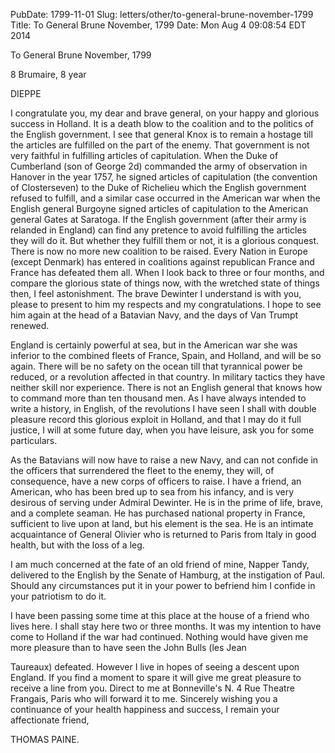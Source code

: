 PubDate: 1799-11-01
Slug: letters/other/to-general-brune-november-1799
Title: To General Brune  November, 1799
Date: Mon Aug  4 09:08:54 EDT 2014

   To General Brune  November, 1799

   8 Brumaire, 8 year

   DIEPPE

   I congratulate you, my dear and brave general, on your happy and glorious
   success in Holland. It is a death blow to the coalition and to the
   politics of the English government. I see that general Knox is to remain a
   hostage till the articles are fulfilled on the part of the enemy. That
   government is not very faithful in fulfilling articles of capitulation.
   When the Duke of Cumberland (son of George 2d) commanded the army of
   observation in Hanover in the year 1757, he signed articles of
   capitulation (the convention of Closterseven) to the Duke of Richelieu
   which the English government refused to fulfill, and a similar case
   occurred in the American war when the English general Burgoyne signed
   articles of capitulation to the American general Gates at Saratoga. If the
   English government (after their army is relanded in England) can find any
   pretence to avoid fulfilling the articles they will do it. But whether
   they fulfill them or not, it is a glorious conquest. There is now no more
   new coalition to be raised. Every Nation in Europe (except Denmark) has
   entered in coalitions against republican France and France has defeated
   them all. When I look back to three or four months, and compare the
   glorious state of things now, with the wretched state of things then, I
   feel astonishment. The brave Dewinter I understand is with you, please to
   present to him my respects and my congratulations. I hope to see him again
   at the head of a Batavian Navy, and the days of Van Trumpt renewed.

   England is certainly powerful at sea, but in the American war she was
   inferior to the combined fleets of France, Spain, and Holland, and will be
   so again. There will be no safety on the ocean till that tyrannical power
   be reduced, or a revolution affected in that country. In military tactics
   they have neither skill nor experience. There is not an English general
   that knows how to command more than ten thousand men. As I have always
   intended to write a history, in English, of the revolutions I have seen I
   shall with double pleasure record this glorious exploit in Holland, and
   that I may do it full justice, I will at some future day, when you have
   leisure, ask you for some particulars.

   As the Batavians will now have to raise a new Navy, and can not confide in
   the officers that surrendered the fleet to the enemy, they will, of
   consequence, have a new corps of officers to raise. I have a friend, an
   American, who has been bred up to sea from his infancy, and is very
   desirous of serving under Admiral Dewinter. He is in the prime of life,
   brave, and a complete seaman. He has purchased national property in
   France, sufficient to live upon at land, but his element is the sea. He is
   an intimate acquaintance of General Olivier who is returned to Paris from
   Italy in good health, but with the loss of a leg.

   I am much concerned at the fate of an old friend of mine, Napper Tandy,
   delivered to the English by the Senate of Hamburg, at the instigation of
   Paul. Should any circumstances put it in your power to befriend him I
   confide in your patriotism to do it.

   I have been passing some time at this place at the house of a friend who
   lives here. I shall stay here two or three months. It was my intention to
   have come to Holland if the war had continued. Nothing would have given me
   more pleasure than to have seen the John Bulls (les Jean

   Taureaux) defeated. However I live in hopes of seeing a descent upon
   England. If you find a moment to spare it will give me great pleasure to
   receive a line from you. Direct to me at Bonneville's N. 4 Rue Theatre
   Frangais, Paris who will forward it to me. Sincerely wishing you a
   continuance of your health happiness and success, I remain your
   affectionate friend,

   THOMAS PAINE.
